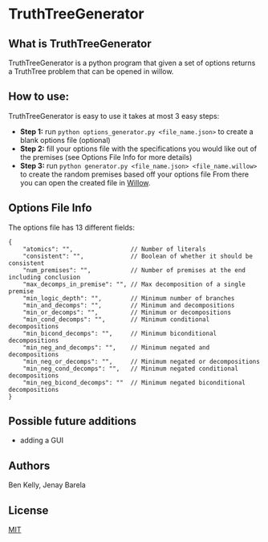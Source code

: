 # TruthTreeGenerator
## What is TruthTreeGenerator
TruthTreeGenerator is a python program that given a set of options returns a TruthTree problem that can be opened in willow.
## How to use:
TruthTreeGenerator is easy to use it takes at most 3 easy steps:
- **Step 1:** run `python options_generator.py <file_name.json>` to create a blank options file (optional)
- **Step 2:** fill your options file with the specifications you would like out of the premises (see Options File Info for more details)
- **Step 3:** run `python generator.py <file_name.json> <file_name.willow>` to create the random premises based off your options file
From there you can open the created file in [Willow](https://willow.bramhub.com/).
## Options File Info
The options file has 13 different fields:
```
{
    "atomics": "",                // Number of literals
    "consistent": "",             // Boolean of whether it should be consistent  
    "num_premises": "",           // Number of premises at the end including conclusion
    "max_decomps_in_premise": "", // Max decomposition of a single premise
    "min_logic_depth": "",        // Minimum number of branches
    "min_and_decomps": "",        // Minimum and decompositions
    "min_or_decomps": "",         // Minimum or decompositions
    "min_cond_decomps": "",       // Minimum conditional decompositions
    "min_bicond_decomps": "",     // Minimum biconditional decompositions
    "min_neg_and_decomps": "",    // Minimum negated and decompositions
    "min_neg_or_decomps": "",     // Minimum negated or decompositions
    "min_neg_cond_decomps": "",   // Minimum negated conditional decompositions
    "min_neg_bicond_decomps": ""  // Minimum negated biconditional decompositions
}
```
## Possible future additions
- adding a GUI
## Authors
Ben Kelly, 
Jenay Barela
## License
[MIT](https://choosealicense.com/licenses/mit/)
